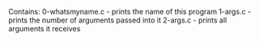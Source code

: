 Contains:
0-whatsmyname.c - prints the name of this program
1-args.c - prints the number of arguments passed into it
2-args.c - prints all arguments it receives
